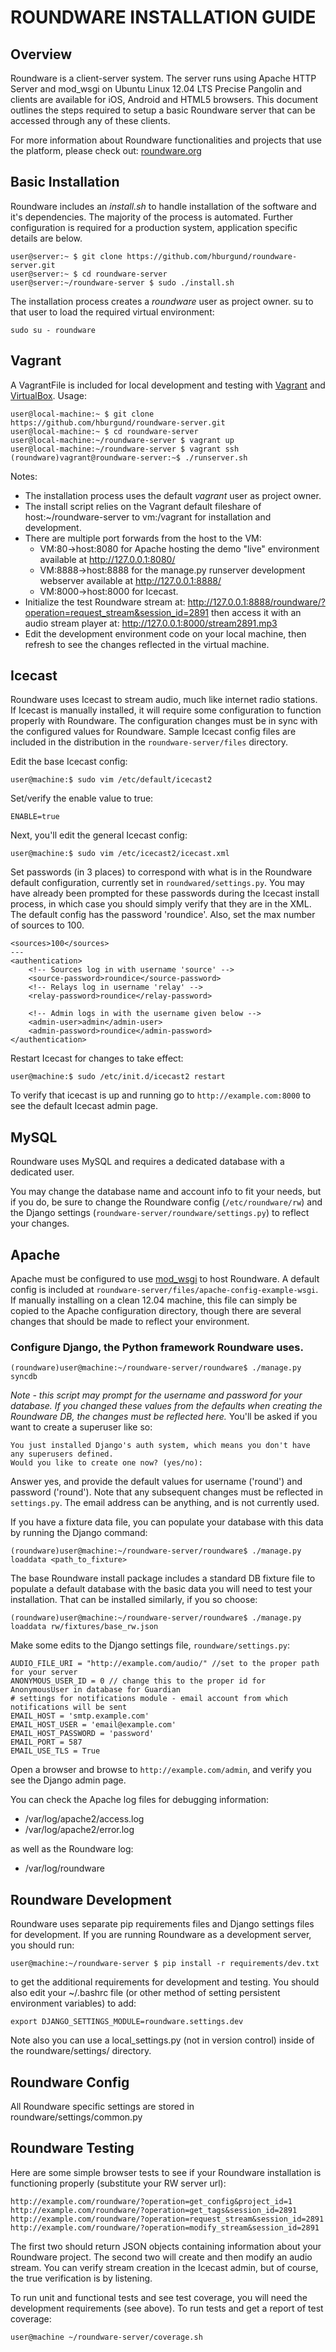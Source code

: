 # ROUNDWARE INSTALLATION GUIDE
## Overview

Roundware is a client-server system. The server runs using Apache HTTP Server and mod_wsgi on Ubuntu Linux 12.04 LTS Precise Pangolin and clients are available for iOS, Android and HTML5 browsers. This document outlines the steps required to setup a basic Roundware server that can be accessed through any of these clients.

For more information about Roundware functionalities and projects that use the platform, please check out: [roundware.org](http://roundware.org "Roundware")

## Basic Installation

Roundware includes an *install.sh* to handle installation of the software and it's dependencies. The majority of the process is automated. Further configuration is required for a production system, application specific details are below.

    user@server:~ $ git clone https://github.com/hburgund/roundware-server.git
    user@server:~ $ cd roundware-server
    user@server:~/roundware-server $ sudo ./install.sh

The installation process creates a *roundware* user as project owner. su to that user to load the required virtual environment:

    sudo su - roundware

## Vagrant

A VagrantFile is included for local development and testing with [Vagrant](http://www.vagrantup.com/) and [VirtualBox](https://www.virtualbox.org/). Usage:

    user@local-machine:~ $ git clone https://github.com/hburgund/roundware-server.git
    user@local-machine:~ $ cd roundware-server
    user@local-machine:~/roundware-server $ vagrant up
    user@local-machine:~/roundware-server $ vagrant ssh
    (roundware)vagrant@roundware-server:~$ ./runserver.sh

Notes:

 * The installation process uses the default *vagrant* user as project owner.
 * The install script relies on the Vagrant default fileshare of host:~/roundware-server to vm:/vagrant for installation and development.
 * There are multiple port forwards from the host to the VM:
   * VM:80->host:8080 for Apache hosting the demo "live" environment available at http://127.0.0.1:8080/
   * VM:8888->host:8888 for the manage.py runserver development webserver available at http://127.0.0.1:8888/
   * VM:8000->host:8000 for Icecast.
 * Initialize the test Roundware stream at: http://127.0.0.1:8888/roundware/?operation=request_stream&session_id=2891 then access it with an audio stream player at: http://127.0.0.1:8000/stream2891.mp3
 * Edit the development environment code on your local machine, then refresh to see the changes reflected in the virtual machine.

## Icecast

Roundware uses Icecast to stream audio, much like internet radio stations. If Icecast is manually installed, it will require some configuration to function properly with Roundware. The configuration changes must be in sync with the configured values for Roundware. Sample Icecast config files are included in the distribution in the `roundware-server/files` directory.

Edit the base Icecast config:

    user@machine:$ sudo vim /etc/default/icecast2

Set/verify the enable value to true:

    ENABLE=true

Next, you'll edit the general Icecast config:

    user@machine:$ sudo vim /etc/icecast2/icecast.xml

Set passwords (in 3 places) to correspond with what is in the Roundware default configuration, currently set in `roundwared/settings.py`. You may have already been prompted for these passwords during the Icecast install process, in which case you should simply verify that they are in the XML. The default config has the password 'roundice'. Also, set the max number of sources to 100.

    <sources>100</sources>
    ---
    <authentication>
        <!-- Sources log in with username 'source' -->
        <source-password>roundice</source-password>
        <!-- Relays log in username 'relay' -->
        <relay-password>roundice</relay-password>

        <!-- Admin logs in with the username given below -->
        <admin-user>admin</admin-user>
        <admin-password>roundice</admin-password>
    </authentication>

Restart Icecast for changes to take effect:

    user@machine:$ sudo /etc/init.d/icecast2 restart

To verify that icecast is up and running go to `http://example.com:8000` to see the default Icecast admin page.

## MySQL

Roundware uses MySQL and requires a dedicated database with a dedicated user.

You may change the database name and account info to fit your needs, but if you do, be sure to change the Roundware config (`/etc/roundware/rw`) and the Django settings (`roundware-server/roundware/settings.py`) to reflect your changes.

## Apache

Apache must be configured to use [mod_wsgi](http://www.modwsgi.org) to host Roundware. A default config is included at `roundware-server/files/apache-config-example-wsgi`. If manually installing on a clean 12.04 machine, this file can simply be copied to the Apache configuration directory, though there are several changes that should be made to reflect your environment.

### Configure Django, the Python framework Roundware uses.

    (roundware)user@machine:~/roundware-server/roundware$ ./manage.py syncdb

*Note - this script may prompt for the username and password for your database. If you changed these values from the defaults when creating the Roundware DB, the changes must be reflected here.*
You'll be asked if you want to create a superuser like so:

    You just installed Django's auth system, which means you don't have any superusers defined.
    Would you like to create one now? (yes/no):

Answer yes, and provide the default values for username ('round') and password ('round'). Note that any subsequent changes must be reflected in `settings.py`. The email address can be anything, and is not currently used.

If you have a fixture data file, you can populate your database with this data by running the Django command:

    (roundware)user@machine:~/roundware-server/roundware$ ./manage.py loaddata <path_to_fixture>

The base Roundware install package includes a standard DB fixture file to populate a default database with the basic data you will need to test your installation. That can be installed similarly, if you so choose:

    (roundware)user@machine:~/roundware-server/roundware$ ./manage.py loaddata rw/fixtures/base_rw.json

Make some edits to the Django settings file, `roundware/settings.py`:

    AUDIO_FILE_URI = "http://example.com/audio/" //set to the proper path for your server
    ANONYMOUS_USER_ID = 0 // change this to the proper id for AnonymousUser in database for Guardian
    # settings for notifications module - email account from which notifications will be sent
    EMAIL_HOST = 'smtp.example.com'
    EMAIL_HOST_USER = 'email@example.com'
    EMAIL_HOST_PASSWORD = 'password'
    EMAIL_PORT = 587
    EMAIL_USE_TLS = True

Open a browser and browse to `http://example.com/admin`, and verify you see the Django admin page.

You can check the Apache log files for debugging information:

 * /var/log/apache2/access.log
 * /var/log/apache2/error.log

as well as the Roundware log:

 * /var/log/roundware

## Roundware Development

Roundware uses separate pip requirements files and Django settings files for development.
If you are running Roundware as a development server, you should run:

    user@machine:~/roundware-server $ pip install -r requirements/dev.txt

to get the additional requirements for development and testing.
You should also edit your ~/.bashrc file (or other method of setting persistent
environment variables) to add:

    export DJANGO_SETTINGS_MODULE=roundware.settings.dev

Note also you can use a local_settings.py (not in version control) inside
of the roundware/settings/ directory.

## Roundware Config

All Roundware specific settings are stored in roundware/settings/common.py

## Roundware Testing

Here are some simple browser tests to see if your Roundware installation is functioning properly (substitute your RW server url):

    http://example.com/roundware/?operation=get_config&project_id=1
    http://example.com/roundware/?operation=get_tags&session_id=2891
    http://example.com/roundware/?operation=request_stream&session_id=2891
    http://example.com/roundware/?operation=modify_stream&session_id=2891

The first two should return JSON objects containing information about your Roundware project. The second two will create and then modify an audio stream. You can verify stream creation in the Icecast admin, but of course, the true verification is by listening.

To run unit and functional tests and see test coverage, you will need the development requirements (see above).
To run tests and get a report of test coverage:

    user@machine ~/roundware-server/coverage.sh
